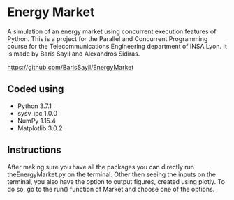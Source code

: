 # Energy Market
A simulation of an energy market using concurrent execution features of Python. This is a project for the Parallel and Concurrent Programming course for the Telecommunications Engineering department of INSA Lyon. It is made by Baris Sayil and Alexandros Sidiras.

https://github.com/BarisSayil/EnergyMarket



##  Coded using
                                       
- Python 3.7.1
- sysv_ipc 1.0.0
- NumPy  1.15.4
- Matplotlib 3.0.2

##  Instructions

After making sure you have all the packages you can directly run theEnergyMarket.py on the terminal. Other then seeing the inputs on the terminal, you also have the option to output figures, created using plotly. To do so, go to the run() function of Market and choose one of the options.

